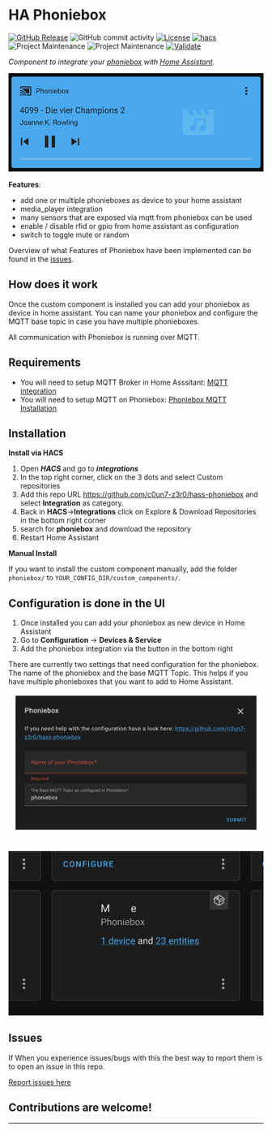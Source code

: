 # HA Phoniebox

[![GitHub Release][releases-shield]][releases]
![GitHub commit activity][commits-shield]
[![License][license-shield]](LICENSE)
[![hacs][hacsbadge]][hacs]
![Project Maintenance][maintenance-shield]
![Project Maintenance](https://img.shields.io/maintenance/yes/2022.svg?style=for-the-badge)
[![Validate](https://github.com/c0un7-z3r0/hass-phoniebox/actions/workflows/validate.yml/badge.svg)](https://github.com/c0un7-z3r0/hass-phoniebox/actions/workflows/validate.yml)


_Component to integrate your [phoniebox][phoniebox-repo] with [Home Assistant][ha-website]._

![ha phoniebox mediaplayer](https://github.com/c0un7-z3r0/hass-phoniebox/blob/main/assets/media_player.png)

**Features**:
    
- add one or multiple phonieboxes as device to your home assistant
- media_player integration
- many sensors that are exposed via mqtt from phoniebox can be used
- enable / disable rfid or gpio from home assistant as configuration
- switch to toggle mute or random 

Overview of what Features of Phoniebox have been implemented can be found in the [issues](https://github.com/c0un7-z3r0/hass-phoniebox/issues?q=is%3Aissue+is%3Aopen+label%3Aenhancement). 

## How does it work
Once the custom component is installed you can add your phoniebox as device in home assistant. 
You can name your phoniebox and configure the MQTT base topic in case you have multiple phonieboxes.

All communication with Phoniebox is running over MQTT.

## Requirements
- You will need to setup MQTT Broker in Home Asssitant: [MQTT integration][ha_mqtt]  
- You will need to setup MQTT on Phoniebox: [Phoniebox MQTT Installation][phoniebox_mqtt_setup]

## Installation

**Install via HACS**

1. Open _**HACS**_ and go to _**integrations**_
2. In the top right corner, click on the 3 dots and select Custom repositories
3. Add this repo URL https://github.com/c0un7-z3r0/hass-phoniebox and select **Integration** as category.
4. Back in **HACS**->**Integrations** click on Explore & Download Repositories in the bottom right corner
5. search for **phoniebox** and download the repository
6. Restart Home Assistant

**Manual Install**

If you want to install the custom component manually, add the folder `phoniebox/` to `YOUR_CONFIG_DIR/custom_components/`.

## Configuration is done in the UI

1. Once installed you can add your phoniebox as new device in Home Assistant
2. Go to **Configuration** -> **Devices & Service**
3. Add the phoniebox integration via the button in the bottom right

There are currently two settings that need configuration for the phoniebox. The name of the phoniebox
and the base MQTT Topic. This helps if you have multiple phonieboxes that you want to add to Home Assistant.

![ha phoniebox config](https://github.com/c0un7-z3r0/hass-phoniebox/blob/main/assets/configuration_options.png)

![ha phoniebox integration](https://github.com/c0un7-z3r0/hass-phoniebox/blob/main/assets/device.png)

## Issues

If When you experience issues/bugs with this the best way to report them is to open an issue in this repo.

[Report issues here](https://github.com/c0un7-z3r0/hass-phoniebox/issues)

<!---->

## Contributions are welcome!

***

[hass-phoniebox]: https://github.com/c0un7-z3r0/hass-phoniebox
[commits-shield]: https://img.shields.io/github/commit-activity/w/c0un7-z3r0/hass-phoniebox?style=for-the-badge
[commits]: https://github.com/c0un7-z3r0/hass-phoniebox/commits/main
[hacs]: https://github.com/hacs/integration
[hacsbadge]: https://img.shields.io/badge/HACS-Custom-41BDF5.svg?style=for-the-badge
[ha-forum]: https://community.home-assistant.io/
[ha-website]: https://www.home-assistant.io/
[license-shield]: https://img.shields.io/github/license/c0un7-z3r0/hass-phoniebox?style=for-the-badge
[maintenance-shield]: https://img.shields.io/badge/maintainer-%40c0un7--z3r0-blue.svg?style=for-the-badge
[releases-shield]: https://img.shields.io/github/release/c0un7-z3r0/hass-phoniebox?style=for-the-badge
[releases]: https://github.com/c0un7-z3r0/hass-phoniebox/releases
[phoniebox-repo]: https://github.com/MiczFlor/RPi-Jukebox-RFID
[phoniebox_mqtt_setup]: https://github.com/MiczFlor/RPi-Jukebox-RFID/tree/develop/components/smart-home-automation/MQTT-protocol#installation
[ha_mqtt]: https://www.home-assistant.io/integrations/mqtt

